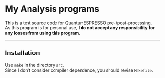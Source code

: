 # My Analysis programs

This is a test source code for QuantumESPRESSO pre-/post-processing.<br>
As this program is for personal use, **I do not accept any responsibility for any losses from using this program.** <br>

***

## Installation

Use `make` in the directory `src`. <br>
Since I don't consider compiler dependence, you should revise `Makefile`. <br>
